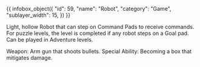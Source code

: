 {{ infobox_object({
	"id": 59,
	"name": "Robot",
	"category": "Game",
	"sublayer_width": 15,
}) }}

Light, hollow Robot that can step on Command Pads to receive commands. For puzzle levels, the level is completed if any robot steps on a Goal pad. Can be played in Adventure levels.

Weapon: Arm gun that shoots bullets.
Special Ability: Becoming a box that mitigates damage.